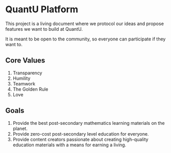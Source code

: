 # QuantU Platform

This project is a living document where we protocol our ideas and propose features we want to build at QuantU.

It is meant to be open to the community, so everyone can participate if they want to.

## Core Values
1. Transparency
2. Humility
3. Teamwork
4. The Golden Rule
5. Love

## Goals
1. Provide the best post-secondary mathematics learning materials on the planet.
2. Provide zero-cost post-secondary level education for everyone.
3. Provide content creators passionate about creating high-quality education materials with a means for earning a living. 